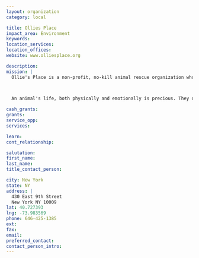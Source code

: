 ```yaml
---
layout: organization
category: local

title: Ollies Place
impact_area: Environment
keywords: 
location_services: 
location_offices: 
website: www.olliesplace.org

description: 
mission: |
  Ollie's Place is a non-profit, no-kill animal rescue organization whose ultimate goal is a permanent loving home for every adoptable animal.

  

  An animal's life, both physically and emotionally is precious. They develop strong feelings for humans, they bond quickly and are heartbroken when rejected, returned to a shelter, or worse - turned out on the street. Too often people make a split decision to adopt a pet, and that animal will have to live with that person's decision for the rest of their lives. So when you see that pet who looks really cute, and you just can't wait to take him or her home, think first about how much he or she may have already suffered in life. Make sure that you adopt a pet for the right reasons.

cash_grants: 
grants: 
service_opp: 
services: 

learn: 
cont_relationship: 

salutation: 
first_name: 
last_name: 
title_contact_person: 

city: New York
state: NY
address: |
  430 East 9th Street    
  New York NY 10009
lat: 40.727393
lng: -73.983569
phone: 646-425-1385
ext: 
fax: 
email: 
preferred_contact: 
contact_person_intro: 
---
```

